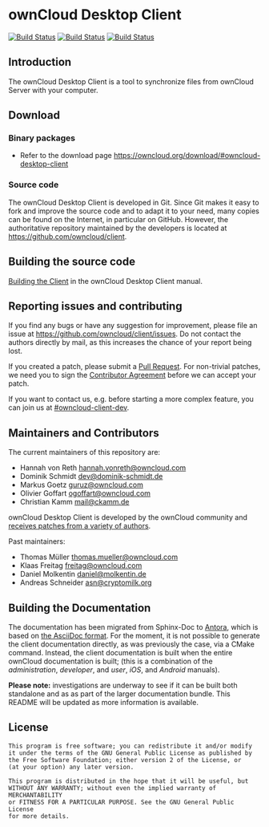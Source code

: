 # ownCloud Desktop Client

[![Build Status](https://drone.owncloud.com/api/badges/owncloud/client/status.svg)](https://drone.owncloud.com/owncloud/client) [![Build Status](https://github.com/owncloud/client/workflows/ownCloud%20CI/badge.svg)](https://github.com/owncloud/client/actions) [![Build Status](https://drone.owncloud.services/api/badges/client/status.svg)](https://drone.owncloud.services/client)


## Introduction

The ownCloud Desktop Client is a tool to synchronize files from ownCloud Server
with your computer.

## Download

### Binary packages

* Refer to the download page https://owncloud.org/download/#owncloud-desktop-client

### Source code

The ownCloud Desktop Client is developed in Git. Since Git makes it easy to
fork and improve the source code and to adapt it to your need, many copies
can be found on the Internet, in particular on GitHub. However, the
authoritative repository maintained by the developers is located at
https://github.com/owncloud/client.

## Building the source code

[Building the Client](https://doc.owncloud.org/desktop/building.html)
in the ownCloud Desktop Client manual.

## Reporting issues and contributing

If you find any bugs or have any suggestion for improvement, please
file an issue at https://github.com/owncloud/client/issues. Do not
contact the authors directly by mail, as this increases the chance
of your report being lost.

If you created a patch, please submit a [Pull
Request](https://github.com/owncloud/client/pulls). For non-trivial
patches, we need you to sign the [Contributor
Agreement](https://owncloud.org/contribute/agreement) before
we can accept your patch.

If you want to contact us, e.g. before starting a more complex feature,
you can join us at
[#owncloud-client-dev](irc://irc.freenode.net/#owncloud-client-dev).

## Maintainers and Contributors

The current maintainers of this repository are:

* Hannah von Reth <hannah.vonreth@owncloud.com>
* Dominik Schmidt <dev@dominik-schmidt.de>
* Markus Goetz <guruz@owncloud.com>
* Olivier Goffart <ogoffart@owncloud.com>
* Christian Kamm <mail@ckamm.de>

ownCloud Desktop Client is developed by the ownCloud community and [receives
patches from a variety of authors](https://github.com/owncloud/client/graphs/contributors).

Past maintainers:

* Thomas Müller <thomas.mueller@owncloud.com>
* Klaas Freitag <freitag@owncloud.com>
* Daniel Molkentin <daniel@molkentin.de>
* Andreas Schneider <asn@cryptomilk.org>

## Building the Documentation

The documentation has been migrated from Sphinx-Doc to [Antora](https://docs.antora.org/), which is based on [the AsciiDoc format](https://github.com/owncloud/docs/blob/master/docs/getting-started.md).
For the moment, it is not possible to generate the client documentation directly, as was previously the case, via a CMake command.
Instead, the client documentation is built when the entire ownCloud documentation is built; (this is a combination of the _administration_, _developer_, and _user_, _iOS_, and _Android_ manuals).

**Please note:** investigations are underway to see if it can be built both standalone and as as part of the larger documentation bundle.
This README will be updated as more information is available.

## License

    This program is free software; you can redistribute it and/or modify
    it under the terms of the GNU General Public License as published by
    the Free Software Foundation; either version 2 of the License, or
    (at your option) any later version.

    This program is distributed in the hope that it will be useful, but
    WITHOUT ANY WARRANTY; without even the implied warranty of MERCHANTABILITY
    or FITNESS FOR A PARTICULAR PURPOSE. See the GNU General Public License
    for more details.


